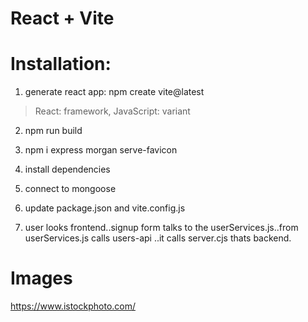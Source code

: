 # React + Vite

# Installation:

1. generate react app: npm create vite@latest
> React: framework, JavaScript: variant

2. npm run build

3. npm i express morgan serve-favicon

4. install dependencies

5. connect to mongoose

6. update package.json and vite.config.js

7. user looks frontend..signup form talks to the userServices.js..from userServices.js calls users-api ..it calls server.cjs thats backend.

# Images

 https://www.istockphoto.com/

